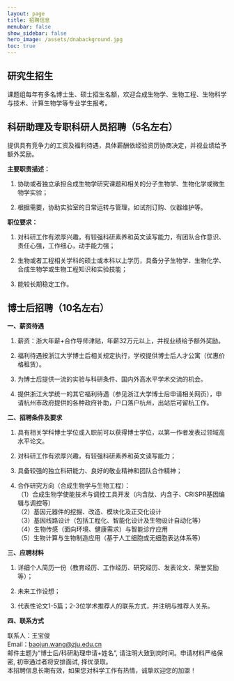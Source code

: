 ```yaml
---
layout: page
title: 招聘信息 
menubar: false
show_sidebar: false
hero_image: /assets/dnabackground.jpg
toc: true
---
```



## 研究生招生

课题组每年有多名博士生、硕士招生名额，欢迎合成生物学、生物工程、生物科学与技术、计算生物学等专业学生报考。



## 科研助理及专职科研人员招聘（5名左右）

提供具有竞争力的工资及福利待遇，具体薪酬依经验资历协商决定，并视业绩给予额外奖励。

__主要职责描述：__

1. 协助或者独立承担合成生物学研究课题和相关的分子生物学、生物化学或微生物学实验；

2. 根据需要，协助实验室的日常运转与管理，如试剂订购、仪器维护等。

__职位要求：__

1. 对科研工作有浓厚兴趣，有较强科研素养和英文读写能力，有团队合作意识、责任心强，工作细心，动手能力强；

2. 生物或者工程相关学科的硕士或本科以上学历，具备分子生物学、生物化学、合成生物学或生物工程知识和实验技能；

3. 能较长期稳定工作。



## 博士后招聘（10名左右）

__一、薪资待遇__

1. 薪资：浙大年薪+合作导师津贴，年薪32万元以上，并视业绩给予额外奖励。

2. 福利待遇按浙江大学博士后相关规定执行，学校提供博士后人才公寓（优惠价格租赁）。

3. 为博士后提供一流的实验与科研条件、国内外高水平学术交流的机会。

4. 提供浙江大学统一的其它福利待遇（参见浙江大学博士后申请相关网页），申请杭州市政府提供的各种政府补助，户口落户杭州，出站后可留杭工作。

__二、招聘条件及要求__

1. 具有相关学科博士学位或入职前可以获得博士学位，以第一作者发表过领域高水平论文。

2. 对科研工作有浓厚兴趣，有较强科研素养和英文读写能力；

3. 具备较强的独立科研能力、良好的敬业精神和团队合作精神；

4. 合作研究方向（合成生物学与生物工程）：  
    （1）合成生物学使能技术与调控工具开发（内含肽、内含子、CRISPR基因编辑与调控等）  
    （2）基因元器件的挖掘、改造、模块化及正交化设计  
    （3）基因线路设计（包括工程化、智能化设计及生物设计自动化等）  
    （4）生物传感（面向环境、健康需求）与智能诊疗应用  
    （5）生物计算与生物制造应用（基于人工细胞或无细胞表达体系等）  

__三、应聘材料__

1. 详细个人简历一份（教育经历、工作经历、研究经历、发表论文、荣誉奖励等）；

2. 未来工作设想；

3. 代表性论文1-5篇；2-3位学术推荐人的联系方式，并注明与推荐人关系。

__四、联系方式__

联系人：王宝俊  
Email：baojun.wang@zju.edu.cn  
邮件主题为“博士后/科研助理申请+姓名”, 请注明大致到岗时间。申请材料严格保密, 初审通过者将安排面试, 择优录取。  
本招聘信息长期有效，如果您对科学工作有热情，诚挚欢迎您的加盟！  